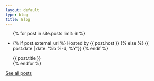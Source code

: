 ```yaml
---
layout: default
type: blog
title: Blog
---
```


<ul class="bloglist">
{% for post in site.posts limit: 6 %}
  <li>
    <p class="bloglist__info">
      {% if post.external_url %}
      Hosted by <span class="bloglist__host">{{ post.host }}</span>
      {% else %}
      <time class="bloglist__time" datetime="{{ post.date | date_to_xmlschema }}">
        {{ post.date | date: '%b %-d, %Y'}}
      </time>
      {% endif %}
    </p>
    <a
      class="bloglist__link"
      alt="{{ post.title }}"
      {% if post.external_url %}href="{{ post.external_url }}" target="_blank" rel="noopener noreferrer"
      {% else %}href="{{ post.url }}"
      {% endif %}
    >
      {{ post.title }}
    </a>
  </li>
{% endfor %}
</ul>

<a class="blocked__link" href="/archive" alt="archive">See all posts</a>
